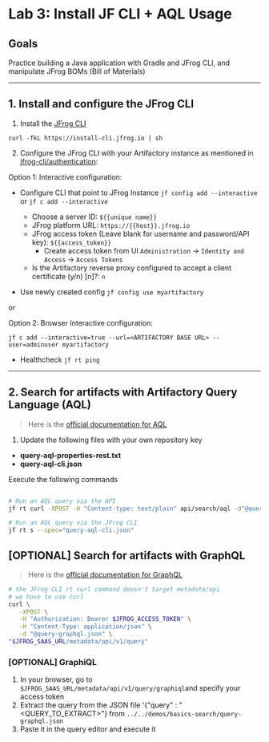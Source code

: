 # Lab 3: Install JF CLI + AQL Usage

## Goals

Practice building a Java application with Gradle and JFrog CLI, and manipulate JFrog BOMs (Bill of Materials)

---
## 1. Install and configure the JFrog CLI
1. Install the [JFrog CLI](https://jfrog.com/getcli/)
```
curl -fkL https://install-cli.jfrog.io | sh 
```
2. Configure the JFrog CLI with your Artifactory instance as mentioned in [jfrog-cli/authentication](https://docs.jfrog-applications.jfrog.io/jfrog-applications/jfrog-cli/authentication):

Option 1: Interactive configuration:

- Configure CLI that point to JFrog Instance ``jf config add --interactive`` or ``jf c add --interactive``
    - Choose a server ID: ```${{unique name}}```
    - JFrog platform URL: ```https://{{host}}.jfrog.io```
    - JFrog access token (Leave blank for username and password/API key): ```${{access_token}}```
        - Create access token from UI ``Administration`` -> ``Identity and Access`` -> ``Access Tokens``
    - Is the Artifactory reverse proxy configured to accept a client certificate (y/n) [n]?: ``n``


- Use newly created config ``jf config use myartifactory``



or

Option 2: Browser Interactive configuration:

```
jf c add --interactive=true --url=<ARTIFACTORY BASE URL> --user=adminuser myartifactory

```

- Healthcheck ``jf rt ping``
---

## 2. Search for artifacts with Artifactory Query Language (AQL)

> Here is the [official documentation for AQL](https://jfrog.com/help/r/jfrog-rest-apis/artifactory-query-language)

1. Update the following files with your own repository key

+ **query-aql-properties-rest.txt**
+ **query-aql-cli.json**

Execute the following commands

```bash

# Run an AQL query via the API
jf rt curl -XPOST -H "Content-type: text/plain" api/search/aql -d"@query-aql-properties-rest.txt"

# Run an AQL query via the JFrog CLI
jf rt s --spec="query-aql-cli.json"
```

## [OPTIONAL] Search for artifacts with GraphQL

> Here is the [official documentation for GraphQL](https://jfrog.com/help/r/jfrog-rest-apis/graphql)

```bash
# the JFrog CLI rt curl command doesn't target metadata/api
# we have to use curl
curl \
   -XPOST \
   -H "Authorization: Bearer $JFROG_ACCESS_TOKEN" \
   -H "Content-Type: application/json" \
   -d "@query-graphql.json" \
"$JFROG_SAAS_URL/metadata/api/v1/query" 
```

### [OPTIONAL] GraphiQL

1. In your browser, go to  `$JFROG_SAAS_URL/metadata/api/v1/query/graphiql`and specify your access token
2. Extract the query from the JSON file  '{"query" : "<QUERY_TO_EXTRACT>"}  from `../../demos/basics-search/query-graphql.json`
3. Paste it in the query editor and execute it


